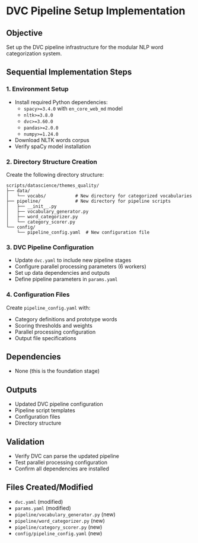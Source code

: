 # DVC Pipeline Setup Implementation

## Objective
Set up the DVC pipeline infrastructure for the modular NLP word categorization system.

## Sequential Implementation Steps

### 1. Environment Setup
- Install required Python dependencies:
  - `spacy>=3.4.0` with `en_core_web_md` model
  - `nltk>=3.8.0` 
  - `dvc>=3.60.0`
  - `pandas>=2.0.0`
  - `numpy>=1.24.0`
- Download NLTK words corpus
- Verify spaCy model installation

### 2. Directory Structure Creation
Create the following directory structure:
```
scripts/datascience/themes_quality/
├── data/
│   └── vocabs/           # New directory for categorized vocabularies
├── pipeline/             # New directory for pipeline scripts
│   ├── __init__.py
│   ├── vocabulary_generator.py
│   ├── word_categorizer.py
│   └── category_scorer.py
└── config/
    └── pipeline_config.yaml  # New configuration file
```

### 3. DVC Pipeline Configuration
- Update `dvc.yaml` to include new pipeline stages
- Configure parallel processing parameters (6 workers)
- Set up data dependencies and outputs
- Define pipeline parameters in `params.yaml`

### 4. Configuration Files
Create `pipeline_config.yaml` with:
- Category definitions and prototype words
- Scoring thresholds and weights
- Parallel processing configuration
- Output file specifications

## Dependencies
- None (this is the foundation stage)

## Outputs
- Updated DVC pipeline configuration
- Pipeline script templates
- Configuration files
- Directory structure

## Validation
- Verify DVC can parse the updated pipeline
- Test parallel processing configuration
- Confirm all dependencies are installed

## Files Created/Modified
- `dvc.yaml` (modified)
- `params.yaml` (modified)
- `pipeline/vocabulary_generator.py` (new)
- `pipeline/word_categorizer.py` (new)
- `pipeline/category_scorer.py` (new)
- `config/pipeline_config.yaml` (new)